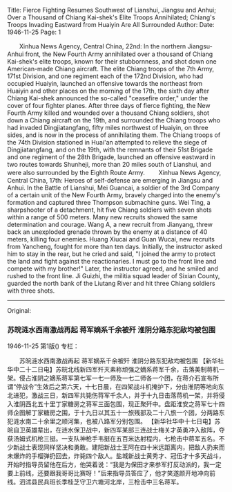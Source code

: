 Title: Fierce Fighting Resumes Southwest of Lianshui, Jiangsu and Anhui; Over a Thousand of Chiang Kai-shek's Elite Troops Annihilated; Chiang's Troops Invading Eastward from Huaiyin Are All Surrounded
Author:
Date: 1946-11-25
Page: 1

　　Xinhua News Agency, Central China, 22nd: In the northern Jiangsu-Anhui front, the New Fourth Army annihilated over a thousand of Chiang Kai-shek's elite troops, known for their stubbornness, and shot down one American-made Chiang aircraft. The elite Chiang troops of the 7th Army, 171st Division, and one regiment each of the 172nd Division, who had occupied Huaiyin, launched an offensive towards the northeast from Huaiyin and other places on the morning of the 17th, the sixth day after Chiang Kai-shek announced the so-called "ceasefire order," under the cover of four fighter planes. After three days of fierce fighting, the New Fourth Army killed and wounded over a thousand Chiang soldiers, shot down a Chiang aircraft on the 19th, and surrounded the Chiang troops who had invaded Dingjiatangfang, fifty miles northwest of Huaiyin, on three sides, and is now in the process of annihilating them. The Chiang troops of the 74th Division stationed in Huai'an attempted to relieve the siege of Dingjiatangfang, and on the 19th, with the remnants of their 51st Brigade and one regiment of the 28th Brigade, launched an offensive eastward in two routes towards Shunheji, more than 20 miles south of Lianshui, and were also surrounded by the Eighth Route Army.
　　Xinhua News Agency, Central China, 17th: Heroes of self-defense are emerging in Jiangsu and Anhui. In the Battle of Lianshui, Mei Guancai, a soldier of the 3rd Company of a certain unit of the New Fourth Army, bravely charged into the enemy's formation and captured three Thompson submachine guns. Wei Ting, a sharpshooter of a detachment, hit five Chiang soldiers with seven shots within a range of 500 meters. Many new recruits showed the same determination and courage. Wang A, a new recruit from Jianyang, threw back an unexploded grenade thrown by the enemy at a distance of 40 meters, killing four enemies. Huang Xiucai and Guan Wucai, new recruits from Yancheng, fought for more than ten days. Initially, the instructor asked him to stay in the rear, but he cried and said, "I joined the army to protect the land and fight against the reactionaries. I must go to the front line and compete with my brother!" Later, the instructor agreed, and he smiled and rushed to the front line. Ji Guizhi, the militia squad leader of Sixian County, guarded the north bank of the Liutang River and hit three Chiang soldiers with three shots.



<hr /> 

Original: 


### 苏皖涟水西南激战再起  蒋军嫡系千余被歼  淮阴分路东犯敌均被包围

1946-11-25
第1版()
专栏：

　　苏皖涟水西南激战再起
    蒋军嫡系千余被歼
    淮阴分路东犯敌均被包围
    【新华社华中二十二日电】苏皖北线新四军歼灭素称顽强之嫡系蒋军千余，击落美制蒋机一架。侵占淮阴之嫡系蒋军第七军一七一师及一七二师各一个团，在蒋介石宣布所谓“停战令”生效后之第六天，十七日晨，在四架战斗机掩护下，分由淮阴等地向东北进犯，激战三日，新四军共毙伤蒋军千余人，并于十九日击落蒋机一架，并将侵入淮阴西北五十里丁家糖房之蒋军三面包围，现正聚歼中。盘距淮安之蒋军七十四师企图解丁家糖房之围，于十九日以其五十一旅残部及二十八旅一个团，分两路东犯涟水南二十余里之顺河集，也被八路军分别包围。
    【新华社华中十七日电】苏皖自卫英雄辈出，在涟水保卫战中，新四军某部三连战士梅关才英勇冲入敌阵，夺获汤姆式机枪三挺。一支队神枪手韦挺在五百米达射程内，七枪击中蒋军五名。不少新战士表现同样坚决和勇敢。建阳新战士王阿在四十米远距离内，把敌人扔来而未爆炸的手榴弹扔回去，炸毙四个敌人。盐城新战士黄秀才、冠伍才十多天战斗，开始时指导员留他在后方，他哭着说：“我是为保田才来参军打反动派的，我一定要上前线，还要跟我哥哥比赛呀！”后来指导员答应了，他才笑遂颜开地冲向前线。泗沭县民兵班长季桂芝守卫六塘河北岸，三枪击中三名蒋军。
